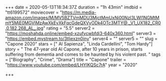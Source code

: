+++
date = 2020-05-13T18:34:37Z
duration = "1h 43min"
imdbid = "tt6199572"
moviecover = "https://m.media-amazon.com/images/M/MV5BZTVmMDU3MjctMmUxNi00NzI3LWI1NGMtMmY5MjE0MGVlMzAwXkEyXkFqcGdeQXVyODk4OTc3MTY@._V1_UX182_CR0,0,182,268_AL_.jpg"
rating = "5.5"
server2 = "https://moshahda.online/embed-xzufvcwbfdi3-640x360.html"
server3 = "https://embed.mystream.to/3tljexzn0iny"
server4 = ""
server5 = ""
slug = "Capone 2020"
stars = [" Al Sapienza", "Linda Cardellini", "Tom Hardy"]
story = " The 47-year old Al Capone, after 10 years in prison, starts suffering from dementia and comes to be haunted by his violent past. "
tags = ["Biography", "Crime", "Drama"]
title = "Capone"
trailer = "https://www.youtube.com/embed/LHYlKQSc7rA"
year = "2020"

+++
